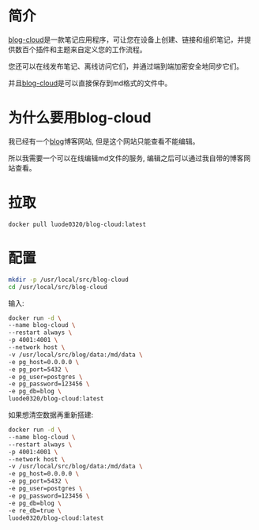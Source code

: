 # 简介

[blog-cloud](https://github.com/luode0320/blog-cloud)是一款笔记应用程序，可让您在设备上创建、链接和组织笔记，并提供数百个插件和主题来自定义您的工作流程。

您还可以在线发布笔记、离线访问它们，并通过端到端加密安全地同步它们。

并且[blog-cloud](https://github.com/luode0320/blog-cloud)是可以直接保存到md格式的文件中。

# 为什么要用blog-cloud

我已经有一个[blog](https://github.com/luode0320/blog)博客网站, 但是这个网站只能查看不能编辑。

所以我需要一个可以在线编辑md文件的服务, 编辑之后可以通过我自带的博客网站查看。

# 拉取

```
docker pull luode0320/blog-cloud:latest
```

# 配置

```sh
mkdir -p /usr/local/src/blog-cloud
cd /usr/local/src/blog-cloud
```

输入:

```sh
docker run -d \
--name blog-cloud \
--restart always \
-p 4001:4001 \
--network host \
-v /usr/local/src/blog/data:/md/data \
-e pg_host=0.0.0.0 \
-e pg_port=5432 \
-e pg_user=postgres \
-e pg_password=123456 \
-e pg_db=blog \
luode0320/blog-cloud:latest
```

如果想清空数据再重新搭建:

```sh
docker run -d \
--name blog-cloud \
--restart always \
-p 4001:4001 \
--network host \
-v /usr/local/src/blog/data:/md/data \
-e pg_host=0.0.0.0 \
-e pg_port=5432 \
-e pg_user=postgres \
-e pg_password=123456 \
-e pg_db=blog \
-e re_db=true \
luode0320/blog-cloud:latest
```

